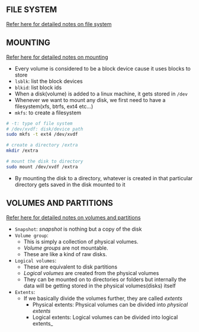 FILE SYSTEM
------------

[Refer here for detailed notes on file system](https://directdevops.blog/2020/08/08/linux-classroom-series-07-aug-2020/)


MOUNTING
---------

[Refer here for detailed notes on mounting](https://directdevops.blog/2020/08/12/linux-classroom-series-11-aug-2020/)

* Every volume is considered to be a block device cause it uses blocks to store
* `lsblk`: list the block devices
* `blkid`: list block ids
* When a disk(volume) is added to a linux machine, it gets stored in `/dev`
* Whenever we want to mount any disk, we first need to have a filesystem(xfs, btrfs, ext4 etc...)
* `mkfs`: to create a filesystem

```bash
# -t: type of file system
# /dev/xvdf: disk/device path
sudo mkfs -t ext4 /dev/xvdf

# create a directory /extra
mkdir /extra

# mount the disk to directory
sudo mount /dev/xvdf /extra
```

* By mounting the disk to a directory, whatever is created in that particular directory gets saved in the disk mounted to it


VOLUMES AND PARTITIONS
-----------------------

[Refer here for detailed notes on volumes and partitions](https://directdevops.blog/2020/08/12/linux-classroom-series-12-aug-2020/)

* `Snapshot`: _snapshot_ is nothing but a copy of the disk
* `Volume group`: 
    * This is simply a collection of physical volumes. 
    * _Volume groups_ are not mountable. 
    * These are like a kind of raw disks.
* `Logical volumes`: 
    * These are equivalent to disk partitions
    * _Logical volumes_ are created from the physical volumes 
    * They can be mounted on to directories or folders but internally the data will be getting stored in the physical volumes(disks) itself
* `Extents`: 
    * If we basically divide the volumes further, they are called _extents_
        * Physical extents: Physical volumes can be divided into _physical extents_
        * Logical extents: Logical volumes can be divided into logical extents_
    